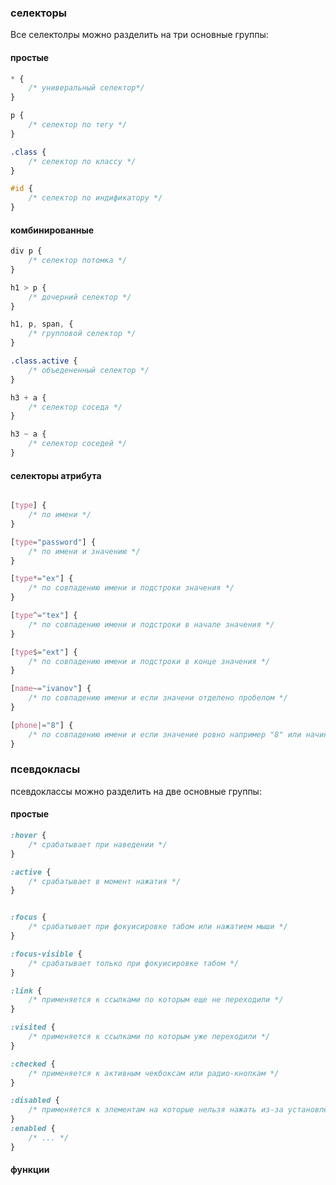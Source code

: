 ### селекторы

Все селектолры можно разделить на три основные группы:

#### простые 

```css
* {
    /* универальный селектор*/
}

p {
    /* селектор по тегу */
}

.class {
    /* селектор по классу */
}

#id {
    /* селектор по индификатору */
}
```

#### комбинированные

```css
div p {
    /* селектор потомка */ 
}

h1 > p {
    /* дочерний селектор */ 
}

h1, p, span, {
    /* групповой селектор */
}

.class.active {
    /* объедененный селектор */
}

h3 + a {
    /* селектор соседа */
}

h3 ~ a {
    /* селектор соседей */
}
```

#### селекторы атрибута 

```css

[type] {
    /* по имени */
}

[type="password"] {
    /* по имени и значению */
}

[type*="ex"] {
    /* по совпадению имени и подстроки значения */
}

[type^="tex"] {
    /* по совпадению имени и подстроки в начале значения */
}

[type$="ext"] {
    /* по совпадению имени и подстроки в конце значения */
}

[name~="ivanov"] {
    /* по совпадению имени и если значени отделено пробелом */
}

[phone|="8"] {
    /* по совпадению имени и если значение ровно например "8" или начинается например с "8-" */
}

```

### псевдокласы

псевдоклассы можно разделить на две основные группы:

#### простые

```css
:hover {
    /* срабатывает при наведении */
}

:active {
    /* срабатывает в момент нажатия */
}


:focus {
    /* срабатывает при фокуисировке табом или нажатием мыши */
}

:focus-visible {
    /* срабатывает только при фокуисировке табом */
}

:link {
    /* применяется к ссылками по которым еще не переходили */
}

:visited {
    /* применяется к ссылками по которым уже переходили */
}

:checked {
    /* применяется к активным чекбоксам или радио-кнопкам */
}

:disabled {
    /* применяется к элементам на которые нельзя нажать из-за установленного атрибута disabled */
}
:enabled {
    /* ... */
}
```

#### функции
